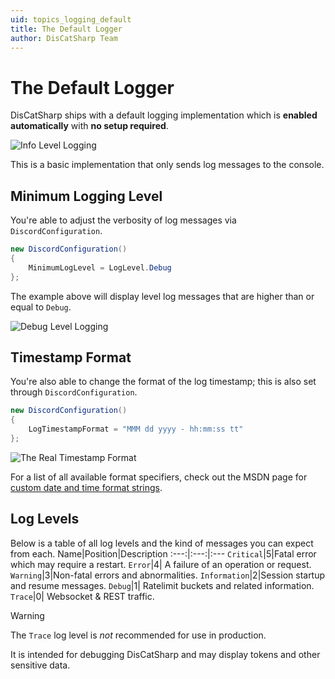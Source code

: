 ```yaml
---
uid: topics_logging_default
title: The Default Logger
author: DisCatSharp Team
---
```


# The Default Logger

DisCatSharp ships with a default logging implementation which is **enabled automatically** with **no setup required**.

![Info Level Logging](/images/topics_logging_default_01.png)

This is a basic implementation that only sends log messages to the console.


## Minimum Logging Level

You're able to adjust the verbosity of log messages via `DiscordConfiguration`.
```cs
new DiscordConfiguration()
{
    MinimumLogLevel = LogLevel.Debug
};
```
The example above will display level log messages that are higher than or equal to `Debug`.

![Debug Level Logging](/images/topics_logging_default_02.png)

## Timestamp Format

You're also able to change the format of the log timestamp; this is also set through `DiscordConfiguration`.
```cs
new DiscordConfiguration()
{
    LogTimestampFormat = "MMM dd yyyy - hh:mm:ss tt"
};
```

![The Real Timestamp Format](/images/topics_logging_default_03.png)

For a list of all available format specifiers, check out the MSDN page for [custom date and time format strings](https://docs.microsoft.com/en-us/dotnet/standard/base-types/custom-date-and-time-format-strings#day-d-format-specifier).


## Log Levels

Below is a table of all log levels and the kind of messages you can expect from each.
Name|Position|Description
:---:|:---:|:---
`Critical`|5|Fatal error which may require a restart.
`Error`|4| A failure of an operation or request.
`Warning`|3|Non-fatal errors and abnormalities.
`Information`|2|Session startup and resume messages.
`Debug`|1| Ratelimit buckets and related information.
`Trace`|0| Websocket & REST traffic.

 >[!WARNING]
 > The `Trace` log level is *not* recommended for use in production.
 >
 > It is intended for debugging DisCatSharp and may display tokens and other sensitive data.
